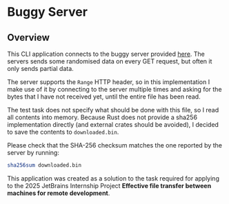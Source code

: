 # Buggy Server

## Overview

This CLI application connects to the buggy server provided [here](https://gist.github.com/vladimirlagunov/dcdf90bb19e9de306344d46f20920dce). The servers sends some randomised data on every GET request, but often it only sends partial data.

The server supports the `Range` HTTP header, so in this implementation I make use of it by connecting to the server multiple times and asking for the bytes that I have not received yet, until the entire file has been read.

The test task does not specify what should be done with this file, so I read all contents into memory. Because Rust does not provide a sha256 implementation directly (and external crates should be avoided), I decided to save the contents to `downloaded.bin`.

Please check that the SHA-256 checksum matches the one reported by the server by running:

```bash
sha256sum downloaded.bin
```

This application was created as a solution to the task required for applying to the 2025 JetBrains Internship Project **Effective file transfer between machines for remote development**.
